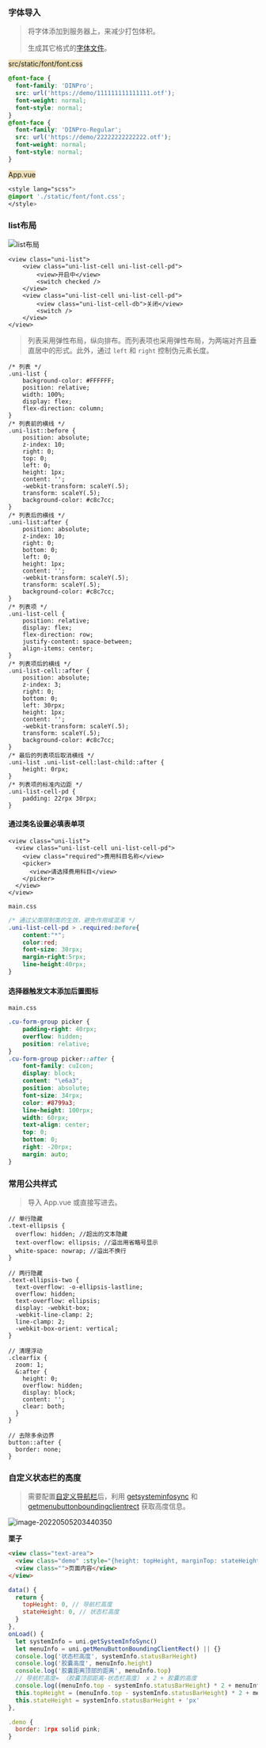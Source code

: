 ### 字体导入

> 将字体添加到服务器上，来减少打包体积。
>
> 生成其它格式的[字体文件](https://www.csdn.net/tags/MtjaggwsMjk1NTgtYmxvZwO0O0OO0O0O.html)。

<span style="backGround: #efe0b9">src/static/font/font.css</span>

```css
@font-face {
  font-family: 'DINPro';
  src: url('https://demo/111111111111111.otf');
  font-weight: normal;
  font-style: normal;
}
@font-face {
  font-family: 'DINPro-Regular';
  src: url('https://demo/22222222222222.otf');
  font-weight: normal;
  font-style: normal;
}
```



<span style="backGround: #efe0b9">App.vue</span>

```css
<style lang="scss">
@import './static/font/font.css';
</style>
```



### list布局

![list布局](./img/list布局.png)

```vue
<view class="uni-list">
    <view class="uni-list-cell uni-list-cell-pd">
        <view>开启中</view>
        <switch checked />
    </view>
    <view class="uni-list-cell uni-list-cell-pd">
        <view class="uni-list-cell-db">关闭</view>
        <switch />
    </view>
</view>
```

> 列表采用弹性布局，纵向排布。而列表项也采用弹性布局，为两端对齐且垂直居中的形式。此外，通过 `left` 和 `right` 控制伪元素长度。

```less
/* 列表 */
.uni-list {
	background-color: #FFFFFF;
	position: relative;
	width: 100%;
	display: flex;
	flex-direction: column;
}
/* 列表前的横线 */
.uni-list::before {
    position: absolute;
    z-index: 10;
    right: 0;
    top: 0;
    left: 0;
    height: 1px;
    content: '';
    -webkit-transform: scaleY(.5);
    transform: scaleY(.5);
    background-color: #c8c7cc;
}
/* 列表后的横线 */
.uni-list:after {
	position: absolute;
	z-index: 10;
	right: 0;
	bottom: 0;
	left: 0;
	height: 1px;
	content: '';
	-webkit-transform: scaleY(.5);
	transform: scaleY(.5);
	background-color: #c8c7cc;
}
/* 列表项 */
.uni-list-cell {
	position: relative;
	display: flex;
	flex-direction: row;
	justify-content: space-between;
	align-items: center;
}
/* 列表项后的横线 */
.uni-list-cell::after {
	position: absolute;
	z-index: 3;
	right: 0;
	bottom: 0;
	left: 30rpx;
	height: 1px;
	content: '';
	-webkit-transform: scaleY(.5);
	transform: scaleY(.5);
	background-color: #c8c7cc;
}
/* 最后的列表项后取消横线 */
.uni-list .uni-list-cell:last-child::after {
	height: 0rpx;
}
/* 列表项的标准内边距 */
.uni-list-cell-pd {
	padding: 22rpx 30rpx;
}

```

#### 通过类名设置必填表单项

```vue
<view class="uni-list">
  <view class="uni-list-cell uni-list-cell-pd">
    <view class="required">费用科目名称</view>
    <picker>
      <view>请选择费用科目</view>
    </picker>
  </view>
</view>
```

`main.css`

```css
/* 通过父类限制类的生效，避免作用域混淆 */
.uni-list-cell-pd > .required:before{
	content:"*";
	color:red;
	font-size: 30rpx;
	margin-right:5rpx;
	line-height:40rpx;
}
```

#### 选择器触发文本添加后置图标

`main.css`

```css
.cu-form-group picker {
	padding-right: 40rpx;
	overflow: hidden;
	position: relative;
}
.cu-form-group picker::after {
	font-family: cuIcon;
	display: block;
	content: "\e6a3";
	position: absolute;
	font-size: 34rpx;
	color: #8799a3;
	line-height: 100rpx;
	width: 60rpx;
	text-align: center;
	top: 0;
	bottom: 0;
	right: -20rpx;
	margin: auto;
}
```



### 常用公共样式

> 导入 App.vue 或直接写进去。

```less
// 单行隐藏
.text-ellipsis {
  overflow: hidden; //超出的文本隐藏
  text-overflow: ellipsis; //溢出用省略号显示
  white-space: nowrap; //溢出不换行
}

// 两行隐藏
.text-ellipsis-two {
  text-overflow: -o-ellipsis-lastline;
  overflow: hidden;
  text-overflow: ellipsis;
  display: -webkit-box;
  -webkit-line-clamp: 2;
  line-clamp: 2;
  -webkit-box-orient: vertical;
}

// 清理浮动
.clearfix {
  zoom: 1;
  &:after {
    height: 0;
    overflow: hidden;
    display: block;
    content: '';
    clear: both;
  }
}

// 去除多余边界
button::after {
  border: none;
}
```



### 自定义状态栏的高度

> 需要配置[自定义导航栏](https://uniapp.dcloud.io/collocation/pages.html#globalstyle)后，利用 [getsysteminfosync](https://uniapp.dcloud.io/api/system/info.html#getsysteminfosync) 和 [getmenubuttonboundingclientrect](https://uniapp.dcloud.io/api/ui/menuButton.html#getmenubuttonboundingclientrect) 获取高度信息。

![image-20220505203440350](./img/状态栏.jpg)



**栗子**

```html
<view class="text-area">
  <view class="demo" :style="{height: topHeight, marginTop: stateHeight}">测试高度</view>
  <view class="">页面内容</view>
</view>
```
```javascript
data() {
  return {
    topHeight: 0, // 导航栏高度
    stateHeight: 0, // 状态栏高度
  }
},
onLoad() {
  let systemInfo = uni.getSystemInfoSync()
  let menuInfo = uni.getMenuButtonBoundingClientRect() || {}
  console.log('状态栏高度', systemInfo.statusBarHeight)
  console.log('胶囊高度', menuInfo.height)
  console.log('胶囊距离顶部的距离', menuInfo.top)
  // 导航栏高度= （胶囊顶部距离-状态栏高度） x 2 + 胶囊的高度
  console.log((menuInfo.top - systemInfo.statusBarHeight) * 2 + menuInfo.height)
  this.topHeight = (menuInfo.top - systemInfo.statusBarHeight) * 2 + menuInfo.height + 'px'
  this.stateHeight = systemInfo.statusBarHeight + 'px'
},

.demo {
  border: 1rpx solid pink;
}
```



